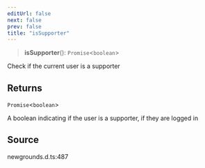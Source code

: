 ```yaml
---
editUrl: false
next: false
prev: false
title: "isSupporter"
---
```


> **isSupporter**(): `Promise`\<`boolean`\>

Check if the current user is a supporter

## Returns

`Promise`\<`boolean`\>

A boolean indicating if the user is a supporter, if they are logged in

## Source

newgrounds.d.ts:487
